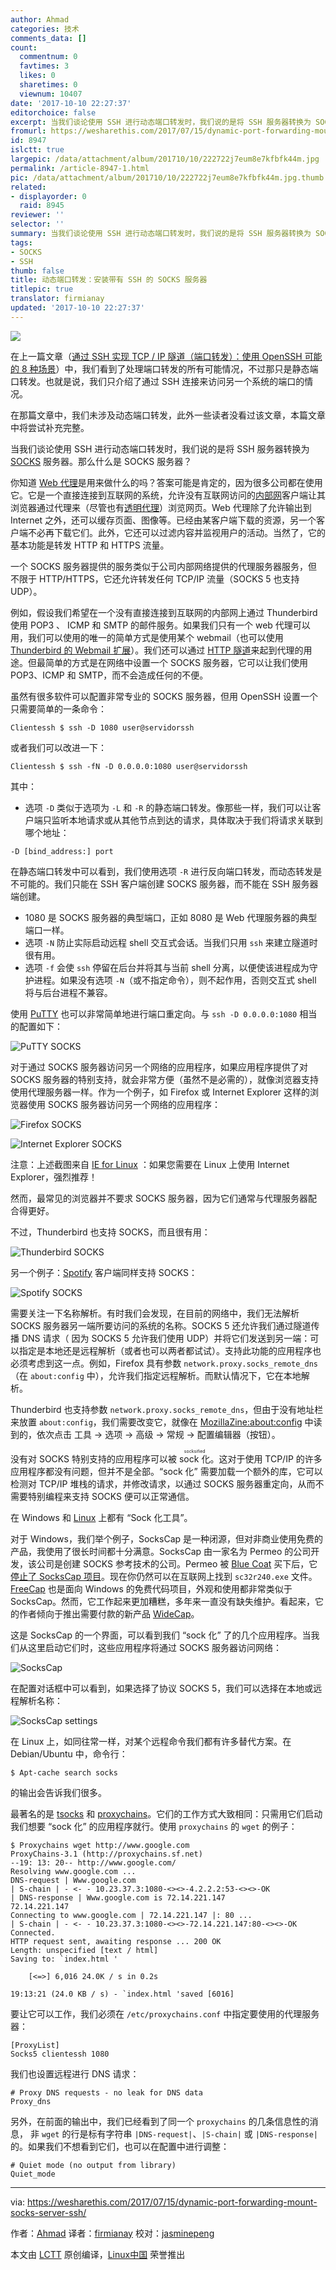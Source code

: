 ```yaml
---
author: Ahmad
categories: 技术
comments_data: []
count:
  commentnum: 0
  favtimes: 3
  likes: 0
  sharetimes: 0
  viewnum: 10407
date: '2017-10-10 22:27:37'
editorchoice: false
excerpt: 当我们谈论使用 SSH 进行动态端口转发时，我们说的是将 SSH 服务器转换为 SOCKS 服务器。
fromurl: https://wesharethis.com/2017/07/15/dynamic-port-forwarding-mount-socks-server-ssh/
id: 8947
islctt: true
largepic: /data/attachment/album/201710/10/222722j7eum8e7kfbfk44m.jpg
permalink: /article-8947-1.html
pic: /data/attachment/album/201710/10/222722j7eum8e7kfbfk44m.jpg.thumb.jpg
related:
- displayorder: 0
  raid: 8945
reviewer: ''
selector: ''
summary: 当我们谈论使用 SSH 进行动态端口转发时，我们说的是将 SSH 服务器转换为 SOCKS 服务器。
tags:
- SOCKS
- SSH
thumb: false
title: 动态端口转发：安装带有 SSH 的 SOCKS 服务器
titlepic: true
translator: firmianay
updated: '2017-10-10 22:27:37'
---
```


![](/data/attachment/album/201710/10/222722j7eum8e7kfbfk44m.jpg)


在上一篇文章（[通过 SSH 实现 TCP / IP 隧道（端口转发）：使用 OpenSSH 可能的 8 种场景](/article-8945-1.html)）中，我们看到了处理端口转发的所有可能情况，不过那只是静态端口转发。也就是说，我们只介绍了通过 SSH 连接来访问另一个系统的端口的情况。


在那篇文章中，我们未涉及动态端口转发，此外一些读者没看过该文章，本篇文章中将尝试补充完整。


当我们谈论使用 SSH 进行动态端口转发时，我们说的是将 SSH 服务器转换为 [SOCKS](https://wesharethis.com/goto/http://en.wikipedia.org/wiki/SOCKS) 服务器。那么什么是 SOCKS 服务器？


你知道 [Web 代理](https://wesharethis.com/goto/http://en.wikipedia.org/wiki/Proxy_server)是用来做什么的吗？答案可能是肯定的，因为很多公司都在使用它。它是一个直接连接到互联网的系统，允许没有互联网访问的[内部网](https://wesharethis.com/goto/http://en.wikipedia.org/wiki/Intranet)客户端让其浏览器通过代理来（尽管也有[透明代理](https://wesharethis.com/goto/http://en.wikipedia.org/wiki/Proxy_server#Transparent_and_non-transparent_proxy_server)）浏览网页。Web 代理除了允许输出到 Internet 之外，还可以缓存页面、图像等。已经由某客户端下载的资源，另一个客户端不必再下载它们。此外，它还可以过滤内容并监视用户的活动。当然了，它的基本功能是转发 HTTP 和 HTTPS 流量。


一个 SOCKS 服务器提供的服务类似于公司内部网络提供的代理服务器服务，但不限于 HTTP/HTTPS，它还允许转发任何 TCP/IP 流量（SOCKS 5 也支持 UDP）。


例如，假设我们希望在一个没有直接连接到互联网的内部网上通过 Thunderbird 使用 POP3 、 ICMP 和 SMTP 的邮件服务。如果我们只有一个 web 代理可以用，我们可以使用的唯一的简单方式是使用某个 webmail（也可以使用 [Thunderbird 的 Webmail 扩展](https://wesharethis.com/goto/http://webmail.mozdev.org/)）。我们还可以通过 [HTTP 隧道](https://wesharethis.com/goto/http://en.wikipedia.org/wiki/HTTP_tunnel_(software))来起到代理的用途。但最简单的方式是在网络中设置一个 SOCKS 服务器，它可以让我们使用 POP3、ICMP 和 SMTP，而不会造成任何的不便。


虽然有很多软件可以配置非常专业的 SOCKS 服务器，但用 OpenSSH 设置一个只需要简单的一条命令：



```
Clientessh $ ssh -D 1080 user@servidorssh

```

或者我们可以改进一下：



```
Clientessh $ ssh -fN -D 0.0.0.0:1080 user@servidorssh

```

其中：


* 选项 `-D` 类似于选项为 `-L` 和 `-R` 的静态端口转发。像那些一样，我们可以让客户端只监听本地请求或从其他节点到达的请求，具体取决于我们将请求关联到哪个地址：



```
-D [bind_address:] port

```

在静态端口转发中可以看到，我们使用选项 `-R` 进行反向端口转发，而动态转发是不可能的。我们只能在 SSH 客户端创建 SOCKS 服务器，而不能在 SSH 服务器端创建。
* 1080 是 SOCKS 服务器的典型端口，正如 8080 是 Web 代理服务器的典型端口一样。
* 选项 `-N` 防止实际启动远程 shell 交互式会话。当我们只用 `ssh` 来建立隧道时很有用。
* 选项 `-f` 会使 `ssh` 停留在后台并将其与当前 shell 分离，以便使该进程成为守护进程。如果没有选项 `-N`（或不指定命令），则不起作用，否则交互式 shell 将与后台进程不兼容。


使用 [PuTTY](https://wesharethis.com/goto/http://www.chiark.greenend.org.uk/%7Esgtatham/putty/download.html) 也可以非常简单地进行端口重定向。与 `ssh -D 0.0.0.0:1080` 相当的配置如下：


![PuTTY SOCKS](/data/attachment/album/201710/10/222742d1cmxmmxffczomnh.png)


对于通过 SOCKS 服务器访问另一个网络的应用程序，如果应用程序提供了对 SOCKS 服务器的特别支持，就会非常方便（虽然不是必需的），就像浏览器支持使用代理服务器一样。作为一个例子，如 Firefox 或 Internet Explorer 这样的浏览器使用 SOCKS 服务器访问另一个网络的应用程序：


![Firefox SOCKS](/data/attachment/album/201710/10/222745h60cyydqcm011qym.png)


![Internet Explorer SOCKS](/data/attachment/album/201710/10/222747rsdpooyololqbxbx.png)


注意：上述截图来自 [IE for Linux](https://wesharethis.com/goto/http://www.tatanka.com.br/ies4linux/page/Main_Page) ：如果您需要在 Linux 上使用 Internet Explorer，强烈推荐！


然而，最常见的浏览器并不要求 SOCKS 服务器，因为它们通常与代理服务器配合得更好。


不过，Thunderbird 也支持 SOCKS，而且很有用：


![Thunderbird SOCKS](/data/attachment/album/201710/10/222752o9aiuauj0me1iuk9.png)


另一个例子：[Spotify](https://wesharethis.com/goto/https://www.spotify.com/int/download/linux/) 客户端同样支持 SOCKS：


![Spotify SOCKS](/data/attachment/album/201710/10/222753d3qvipg99pgi1ppg.png)


需要关注一下名称解析。有时我们会发现，在目前的网络中，我们无法解析 SOCKS 服务器另一端所要访问的系统的名称。SOCKS 5 还允许我们通过隧道传播 DNS 请求（ 因为 SOCKS 5 允许我们使用 UDP）并将它们发送到另一端：可以指定是本地还是远程解析（或者也可以两者都试试）。支持此功能的应用程序也必须考虑到这一点。例如，Firefox 具有参数 `network.proxy.socks_remote_dns`（在 `about:config` 中），允许我们指定远程解析。而默认情况下，它在本地解析。


Thunderbird 也支持参数 `network.proxy.socks_remote_dns`，但由于没有地址栏来放置 `about:config`，我们需要改变它，就像在 [MozillaZine:about:config](https://wesharethis.com/goto/http://kb.mozillazine.org/About:config) 中读到的，依次点击 工具 → 选项 → 高级 → 常规 → 配置编辑器（按钮）。


没有对 SOCKS 特别支持的应用程序可以被 <ruby> sock 化 <rt>  socksified </rt></ruby>。这对于使用 TCP/IP 的许多应用程序都没有问题，但并不是全部。“sock 化” 需要加载一个额外的库，它可以检测对 TCP/IP 堆栈的请求，并修改请求，以通过 SOCKS 服务器重定向，从而不需要特别编程来支持 SOCKS 便可以正常通信。


在 Windows 和 [Linux](https://wesharethis.com/2017/07/10/linux-swap-partition/) 上都有 “Sock 化工具”。


对于 Windows，我们举个例子，SocksCap 是一种闭源，但对非商业使用免费的产品，我使用了很长时间都十分满意。SocksCap 由一家名为 Permeo 的公司开发，该公司是创建 SOCKS 参考技术的公司。Permeo 被 [Blue Coat](https://wesharethis.com/goto/http://www.bluecoat.com/) 买下后，它[停止了 SocksCap 项目](https://wesharethis.com/goto/http://www.bluecoat.com/products/sockscap)。现在你仍然可以在互联网上找到 `sc32r240.exe` 文件。[FreeCap](https://wesharethis.com/goto/http://www.freecap.ru/eng/) 也是面向 Windows 的免费代码项目，外观和使用都非常类似于 SocksCap。然而，它工作起来更加糟糕，多年来一直没有缺失维护。看起来，它的作者倾向于推出需要付款的新产品 [WideCap](https://wesharethis.com/goto/http://widecap.ru/en/support/)。


这是 SocksCap 的一个界面，可以看到我们 “sock 化” 了的几个应用程序。当我们从这里启动它们时，这些应用程序将通过 SOCKS 服务器访问网络：


![SocksCap](/data/attachment/album/201710/10/222753sgxhbmcn8x1mu1hh.png)


在配置对话框中可以看到，如果选择了协议 SOCKS 5，我们可以选择在本地或远程解析名称：


![SocksCap settings](/data/attachment/album/201710/10/222755lrzoov4joto3otor.png)


在 Linux 上，如同往常一样，对某个远程命令我们都有许多替代方案。在 Debian/Ubuntu 中，命令行：



```
$ Apt-cache search socks

```

的输出会告诉我们很多。


最著名的是 [tsocks](https://wesharethis.com/goto/http://tsocks.sourceforge.net/) 和 [proxychains](https://wesharethis.com/goto/http://proxychains.sourceforge.net/)。它们的工作方式大致相同：只需用它们启动我们想要 “sock 化” 的应用程序就行。使用 `proxychains` 的 `wget` 的例子：



```
$ Proxychains wget http://www.google.com
ProxyChains-3.1 (http://proxychains.sf.net)
--19: 13: 20-- http://www.google.com/
Resolving www.google.com ...
DNS-request | Www.google.com
| S-chain | - <- - 10.23.37.3:1080-<><>-4.2.2.2:53-<><>-OK
| DNS-response | Www.google.com is 72.14.221.147
72.14.221.147
Connecting to www.google.com | 72.14.221.147 |: 80 ...
| S-chain | - <- - 10.23.37.3:1080-<><>-72.14.221.147:80-<><>-OK
Connected.
HTTP request sent, awaiting response ... 200 OK
Length: unspecified [text / html]
Saving to: `index.html '

    [<=>] 6,016 24.0K / s in 0.2s

19:13:21 (24.0 KB / s) - `index.html 'saved [6016]

```

要让它可以工作，我们必须在 `/etc/proxychains.conf` 中指定要使用的代理服务器：



```
[ProxyList]
Socks5 clientessh 1080

```

我们也设置远程进行 DNS 请求：



```
# Proxy DNS requests - no leak for DNS data
Proxy_dns

```

另外，在前面的输出中，我们已经看到了同一个 `proxychains` 的几条信息性的消息， 非 `wget` 的行是标有字符串 `|DNS-request|`、`|S-chain|` 或 `|DNS-response|` 的。如果我们不想看到它们，也可以在配置中进行调整：



```
# Quiet mode (no output from library)
Quiet_mode

```



---


via: <https://wesharethis.com/2017/07/15/dynamic-port-forwarding-mount-socks-server-ssh/>


作者：[Ahmad](https://wesharethis.com/author/ahmad/) 译者：[firmianay](https://github.com/firmianay) 校对：[jasminepeng](https://github.com/jasminepeng)


本文由 [LCTT](https://github.com/LCTT/TranslateProject) 原创编译，[Linux中国](https://linux.cn/) 荣誉推出